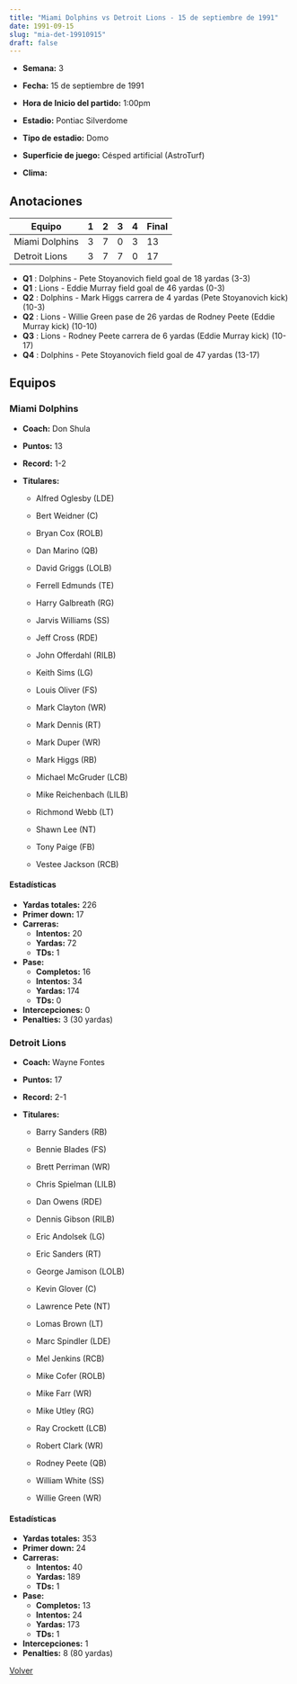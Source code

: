 ```yaml
---
title: "Miami Dolphins vs Detroit Lions - 15 de septiembre de 1991"
date: 1991-09-15
slug: "mia-det-19910915"
draft: false
---
```


* **Semana:** 3
* **Fecha:** 15 de septiembre de 1991

* **Hora de Inicio del partido:** 1:00pm
* **Estadio:** Pontiac Silverdome
* **Tipo de estadio:** Domo
* **Superficie de juego:** Césped artificial (AstroTurf)
* **Clima:** 





## Anotaciones
| Equipo | 1 | 2 | 3 | 4 | Final |
|--------|---|---|---|---|-------|
| Miami Dolphins  | 3 | 7 | 0 | 3  | 13 |
| Detroit Lions  | 3 | 7 | 7 | 0  | 17 |
* **Q1** : Dolphins - Pete Stoyanovich field goal de 18 yardas (3-3)
* **Q1** : Lions - Eddie Murray field goal de 46 yardas (0-3)
* **Q2** : Dolphins - Mark Higgs carrera de 4 yardas (Pete Stoyanovich kick) (10-3)
* **Q2** : Lions - Willie Green pase de 26 yardas de Rodney Peete (Eddie Murray kick) (10-10)
* **Q3** : Lions - Rodney Peete carrera de 6 yardas (Eddie Murray kick) (10-17)
* **Q4** : Dolphins - Pete Stoyanovich field goal de 47 yardas (13-17)


## Equipos


### Miami Dolphins
* **Coach:** Don Shula
* **Puntos:** 13
* **Record:** 1-2
* **Titulares:** 

  * Alfred Oglesby (LDE) 

  * Bert Weidner (C) 

  * Bryan Cox (ROLB) 

  * Dan Marino (QB) 

  * David Griggs (LOLB) 

  * Ferrell Edmunds (TE) 

  * Harry Galbreath (RG) 

  * Jarvis Williams (SS) 

  * Jeff Cross (RDE) 

  * John Offerdahl (RILB) 

  * Keith Sims (LG) 

  * Louis Oliver (FS) 

  * Mark Clayton (WR) 

  * Mark Dennis (RT) 

  * Mark Duper (WR) 

  * Mark Higgs (RB) 

  * Michael McGruder (LCB) 

  * Mike Reichenbach (LILB) 

  * Richmond Webb (LT) 

  * Shawn Lee (NT) 

  * Tony Paige (FB) 

  * Vestee Jackson (RCB) 

#### Estadísticas
* **Yardas totales:** 226
* **Primer down:** 17
* **Carreras:**
  * **Intentos:** 20
  * **Yardas:** 72
  * **TDs:** 1
* **Pase:**
  * **Completos:** 16
  * **Intentos:** 34
  * **Yardas:** 174
  * **TDs:** 0
* **Intercepciones:** 0
* **Penalties:** 3 (30 yardas)

### Detroit Lions
* **Coach:** Wayne Fontes
* **Puntos:** 17
* **Record:** 2-1
* **Titulares:** 

  * Barry Sanders (RB) 

  * Bennie Blades (FS) 

  * Brett Perriman (WR) 

  * Chris Spielman (LILB) 

  * Dan Owens (RDE) 

  * Dennis Gibson (RILB) 

  * Eric Andolsek (LG) 

  * Eric Sanders (RT) 

  * George Jamison (LOLB) 

  * Kevin Glover (C) 

  * Lawrence Pete (NT) 

  * Lomas Brown (LT) 

  * Marc Spindler (LDE) 

  * Mel Jenkins (RCB) 

  * Mike Cofer (ROLB) 

  * Mike Farr (WR) 

  * Mike Utley (RG) 

  * Ray Crockett (LCB) 

  * Robert Clark (WR) 

  * Rodney Peete (QB) 

  * William White (SS) 

  * Willie Green (WR) 

#### Estadísticas
* **Yardas totales:** 353
* **Primer down:** 24
* **Carreras:**
  * **Intentos:** 40
  * **Yardas:** 189
  * **TDs:** 1
* **Pase:**
  * **Completos:** 13
  * **Intentos:** 24
  * **Yardas:** 173
  * **TDs:** 1
* **Intercepciones:** 1
* **Penalties:** 8 (80 yardas)


[Volver](/historia/1991)
